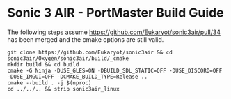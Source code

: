 # Sonic 3 AIR - PortMaster Build Guide
The following steps assume https://github.com/Eukaryot/sonic3air/pull/34 has been merged and the cmake options are still valid.

```
git clone https://github.com/Eukaryot/sonic3air && cd sonic3air/Oxygen/sonic3air/build/_cmake
mkdir build && cd build
cmake -G Ninja -DUSE_GLES=ON -DBUILD_SDL_STATIC=OFF -DUSE_DISCORD=OFF -DUSE_IMGUI=OFF -DCMAKE_BUILD_TYPE=Release ..
cmake --build . -j $(nproc)
cd ../../.. && strip sonic3air_linux
```
